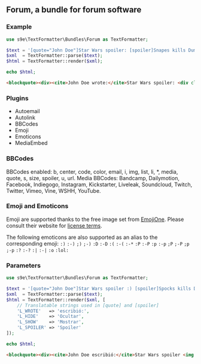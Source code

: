<h2>Forum, a bundle for forum software</h2>

### Example

```php
use s9e\TextFormatter\Bundles\Forum as TextFormatter;

$text = '[quote="John Doe"]Star Wars spoiler: [spoiler]Snapes kills Dumbledore[/spoiler][/quote]';
$xml  = TextFormatter::parse($text);
$html = TextFormatter::render($xml);

echo $html;
```
```html
<blockquote><div><cite>John Doe wrote:</cite>Star Wars spoiler: <div class="spoiler"><div class="spoiler-header"><button onclick="var a=parentNode.nextSibling.style,b=firstChild.style,c=lastChild.style;b.display=a.display;a.display=c.display=(b.display)?'':'none';return!1"><span>Show</span><span style="display:none">Hide</span></button><span class="spoiler-title">Spoiler </span></div><div class="spoiler-content" style="display:none">Snapes kills Dumbledore</div></div></div></blockquote>
```

### Plugins

 * Autoemail
 * Autolink
 * BBCodes
 * Emoji
 * Emoticons
 * MediaEmbed

### BBCodes

BBCodes enabled: b, center, code, color, email, i, img, list, li, *, media, quote, s, size, spoiler, u, url.
Media BBCodes: Bandcamp, Dailymotion, Facebook, Indiegogo, Instagram, Kickstarter, Liveleak, Soundcloud, Twitch, Twitter, Vimeo, Vine, WSHH, YouTube.

### Emoji and Emoticons

Emoji are supported thanks to the free image set from [EmojiOne](https://emojione.com/). Please consult their website for [license terms](http://emojione.com/licensing/).

The following emoticons are also supported as an alias to the corresponding emoji: `:)` `:-)` `;)` `;-)` `:D` `:-D` `:(` `:-(` `:-*` `:P` `:-P` `:p` `:-p` `;P` `;-P` `;p` `;-p` `:?` `:-?` `:|` `:-|` `:o` `:lol:`

### Parameters

```php
use s9e\TextFormatter\Bundles\Forum as TextFormatter;

$text = '[quote="John Doe"]Star Wars spoiler :) [spoiler]Spocks kills Dumbledore[/spoiler][/quote]';
$xml  = TextFormatter::parse($text);
$html = TextFormatter::render($xml, [
	// Translatable strings used in [quote] and [spoiler]
	'L_WROTE'   => 'escribió:',
	'L_HIDE'    => 'Ocultar',
	'L_SHOW'    => 'Mostrar',
	'L_SPOILER' => 'Spoiler'
]);

echo $html;
```
```html
<blockquote><div><cite>John Doe escribió:</cite>Star Wars spoiler <img alt=":)" class="emoji" draggable="false" src="https://twemoji.maxcdn.com/2/svg/1f642.svg"> <div class="spoiler"><div class="spoiler-header"><button onclick="var a=parentNode.nextSibling.style,b=firstChild.style,c=lastChild.style;b.display=a.display;a.display=c.display=(b.display)?'':'none';return!1"><span>Mostrar</span><span style="display:none">Ocultar</span></button><span class="spoiler-title">Spoiler </span></div><div class="spoiler-content" style="display:none">Spocks kills Dumbledore</div></div></div></blockquote>
```
